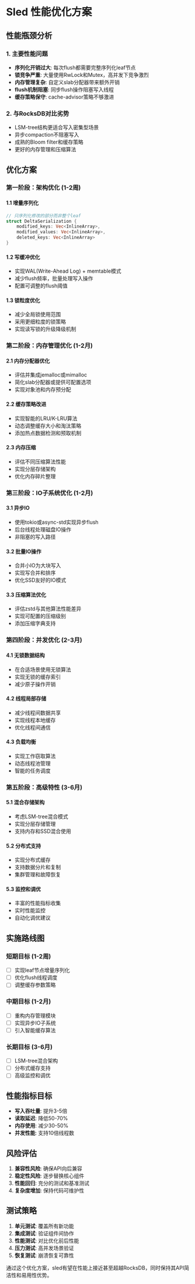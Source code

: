 # Sled 性能优化方案

## 性能瓶颈分析

### 1. 主要性能问题
- **序列化开销过大**: 每次flush都需要完整序列化leaf节点
- **锁竞争严重**: 大量使用RwLock和Mutex，高并发下竞争激烈
- **内存管理复杂**: 自定义slab分配器带来额外开销
- **flush机制阻塞**: 同步flush操作阻塞写入线程
- **缓存策略保守**: cache-advisor策略不够激进

### 2. 与RocksDB对比劣势
- LSM-tree结构更适合写入密集型场景
- 异步compaction不阻塞写入
- 成熟的Bloom filter和缓存策略
- 更好的内存管理和压缩算法

## 优化方案

### 第一阶段：架构优化 (1-2周)

#### 1.1 增量序列化
```rust
// 只序列化修改的部分而非整个leaf
struct DeltaSerialization {
    modified_keys: Vec<InlineArray>,
    modified_values: Vec<InlineArray>,
    deleted_keys: Vec<InlineArray>
}
```

#### 1.2 写缓冲优化
- 实现WAL(Write-Ahead Log) + memtable模式
- 减少flush频率，批量处理写入操作
- 配置可调整的flush阈值

#### 1.3 锁粒度优化
- 减少全局锁使用范围
- 采用更细粒度的锁策略
- 实现读写锁的升级降级机制

### 第二阶段：内存管理优化 (1-2月)

#### 2.1 内存分配器优化
- 评估并集成jemalloc或mimalloc
- 简化slab分配器或提供可配置选项
- 实现对象池和内存预分配

#### 2.2 缓存策略改进
- 实现智能的LRU/K-LRU算法
- 动态调整缓存大小和淘汰策略
- 添加热点数据检测和预取机制

#### 2.3 内存压缩
- 评估不同压缩算法性能
- 实现分层存储架构
- 优化内存碎片整理

### 第三阶段：IO子系统优化 (1-2月)

#### 3.1 异步IO
- 使用tokio或async-std实现异步flush
- 后台线程处理磁盘IO操作
- 非阻塞的写入路径

#### 3.2 批量IO操作
- 合并小IO为大块写入
- 实现写合并和排序
- 优化SSD友好的IO模式

#### 3.3 压缩算法优化
- 评估zstd与其他算法性能差异
- 实现可配置的压缩级别
- 添加压缩字典支持

### 第四阶段：并发优化 (2-3月)

#### 4.1 无锁数据结构
- 在合适场景使用无锁算法
- 实现无锁的缓存索引
- 减少原子操作开销

#### 4.2 线程局部存储
- 减少线程间数据共享
- 实现线程本地缓存
- 优化线程间通信

#### 4.3 负载均衡
- 实现工作窃取算法
- 动态线程池管理
- 智能的任务调度

### 第五阶段：高级特性 (3-6月)

#### 5.1 混合存储架构
- 考虑LSM-tree混合模式
- 实现分层存储管理
- 支持内存和SSD混合使用

#### 5.2 分布式支持
- 实现分布式缓存
- 支持数据分片和复制
- 集群管理和故障恢复

#### 5.3 监控和调优
- 丰富的性能指标收集
- 实时性能监控
- 自动化调优建议

## 实施路线图

### 短期目标 (1-2周)
- [ ] 实现leaf节点增量序列化
- [ ] 优化flush线程调度
- [ ] 调整缓存参数策略

### 中期目标 (1-2月)
- [ ] 重构内存管理模块
- [ ] 实现异步IO子系统
- [ ] 引入智能缓存算法

### 长期目标 (3-6月)
- [ ] LSM-tree混合架构
- [ ] 分布式缓存支持
- [ ] 高级监控和调优

## 性能指标目标

- **写入吞吐量**: 提升3-5倍
- **读取延迟**: 降低50-70%
- **内存使用**: 减少30-50%
- **并发性能**: 支持10倍线程数

## 风险评估

1. **兼容性风险**: 确保API向后兼容
2. **稳定性风险**: 逐步替换核心组件
3. **性能回归**: 充分的测试和基准测试
4. **复杂度增加**: 保持代码可维护性

## 测试策略

1. **单元测试**: 覆盖所有新功能
2. **集成测试**: 验证组件间协作
3. **性能测试**: 对比优化前后性能
4. **压力测试**: 高并发场景验证
5. **恢复测试**: 崩溃恢复可靠性

通过这个优化方案，sled有望在性能上接近甚至超越RocksDB，同时保持其API简洁性和易用性优势。